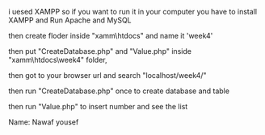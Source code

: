 i uesed XAMPP so if you want to run it in your computer you have to install XAMPP  and Run Apache and MySQL

then create floder inside  "xamm\htdocs\" and name it 'week4'

then put "CreateDatabase.php" and "Value.php" inside "xamm\htdocs\week4" folder,

then got to your browser url and search "localhost/week4/"

then run "CreateDatabase.php" once to create database and table

then run "Value.php" to insert number and see the list



Name: Nawaf yousef
